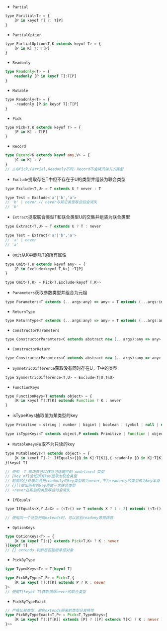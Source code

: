- `Partial`
```javascript
type Paritial<T> = {
	[P in keyof T] ?: T[P]
}
```
- `PartialOption`
```javascript
type PartialOption<T,K extends keyof T> = {
	[P in K] ?: T[P]
}
```
- `Readonly`
```typescript
type Readonly<T> = {
	readonly [P in keyof T]:T[P]
}
```
- `Mutable`
```javascript
type Readonly<T> = {
	-readonly [P in keyof T]:T[P]
}

```
- `Pick`
```javascript
type Pick<T,K extends keyof T> = {
	[P in K] : T[P]
}
```
- `Record`
```typescript
type Record<K extends keyof any,V> = {
	[C in K] : V
}
// ⚠️与Pick,Partial,Readonly不同，Record不会拷贝输入的类型

```
- `Exclude`提取存在T中但不存在于U的类型并组装为联合类型
```javascript
type Exclude<T,U> = T extends U ? never : T

type Test = Exclude<'a'|'b','a'>
// 'b' | never // never与其它类型联合后会消失
// 'b'
```
- `Extract`提取联合类型T和联合类型U的交集并组装为联合类型
```javascript
type Extract<T,U> = T extends U ? T : never

type Test = Extract<'a'|'b','a'>
// 'a' | never
// 'a'
```
- `Omit`从K中删除T的所有属性
```javascript
type Omit<T,K extends keyof any> = {
	[P in Exclude<keyof T,K>] :T[P]
}

type Omit<T,K> = Pick<T,Exclude<keyof T,K>>
```
- `Parameters`获取参数类型并组合为元祖
```javascript
type Parameters<T extends (...args:any) => any> = T extends (...args:infer R) => any ? R : never
```
- `ReturnType`
```javascript
type ReturnType<T extends (...args:any) => any> = T extends (...args:any) => infer R ? R : never
```
- `ConstructorParameters`
```javascript
type ConstructorParamters<C extends abstract new (...args):any => any> = C extends abstract new (...args:infer R) => any ? R : never
```
- `ConstructorReturn`
```javascript
type ConstructorParamters<C extends abstract new (...args):any => any> = C extends abstract new (...args:any) => infer R ? R : never
```
- `SymmetricDifference`获取没有同时存在U，T中的类型
```javascript
type SymmertricDifference<T,U> = Exclude<T|U,T&U>
```
- `FunctionKeys`
```javascript
type FunctionKeys<T extends object> = {
	[K in keyof T]:T[K] extends Function ? K : never
}
```
- isTypeKeys抽取值为某类型的key
```javascript
type Primitive = string | number | bigint | boolean | symbol | null | undefined

type isTypeKeys<T extends object,P extends Primitive | Function | object> = [K in keyof T] : T[K] extends P ? K : never

```
- `MutableKeys`抽取不为只读的key
```javascript
type MutableKeys<T extends object> = {
	[K in keyof T]-?: IfEquals<{[Q in K]:T[K]},{-readonly [Q in K]:T[K]},K,never>
}[keyof T]

// 使用 -? 修饰符可以移除可选属性的 undefined 类型
// [key of]会把所有key提取为联合类型
// 前面的{}处理后会把readonly的key类型改为never,不为readonly的类型改为key本身
// {}[]取出所有的key再做一次联合类型
// ⭐️never在和别的类型联合时会消失
```
- `IfEquals`
```javascript
type IfEquals<X,Y,A=X> = (<T>() => T extends X ? 1 : 2) extends (<T>() => T extends Y ? 1 : 2) ? A : B

// 使用同一个泛型判断extends时，可以区别readony等修饰符
```
- `OptionKeys`
```typescript
type OptionKeys<T> = {
	[K in keyof T]:{} extends Pick<T,K> ? K : never
}[keyof T]
// {} extends 判断是否能继承控对象
```
- `PickByType`
```typescript
type TypedKeys<T> = T[keyof T]

type PickByType<T,P> = Pick<T,{
	[K in keyof T]:T[K] extends P ? K : never
}>
// 使用T[keyof T]获取排除never的联合类型

```
- `PickByTypeExact`
```typescript
// 严格比较类型，避免extends带来的类型分发特性
type PickByTypeExact<T,P> = Pick<T,TypedKeys<{
	[K in keyof T]:[T[K]] extends [P] ? ([P] extends T[K] ? K : never ) : never
}>> 
```
